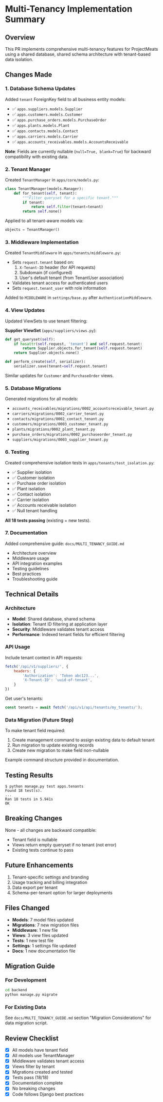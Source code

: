 # Multi-Tenancy Implementation Summary

## Overview
This PR implements comprehensive multi-tenancy features for ProjectMeats using a shared database, shared schema architecture with tenant-based data isolation.

## Changes Made

### 1. Database Schema Updates
Added `tenant` ForeignKey field to all business entity models:
- ✅ `apps.suppliers.models.Supplier`
- ✅ `apps.customers.models.Customer`
- ✅ `apps.purchase_orders.models.PurchaseOrder`
- ✅ `apps.plants.models.Plant`
- ✅ `apps.contacts.models.Contact`
- ✅ `apps.carriers.models.Carrier`
- ✅ `apps.accounts_receivables.models.AccountsReceivable`

**Note**: Fields are currently nullable (`null=True, blank=True`) for backward compatibility with existing data.

### 2. Tenant Manager
Created `TenantManager` in `apps/core/models.py`:
```python
class TenantManager(models.Manager):
    def for_tenant(self, tenant):
        """Filter queryset for a specific tenant."""
        if tenant:
            return self.filter(tenant=tenant)
        return self.none()
```

Applied to all tenant-aware models via:
```python
objects = TenantManager()
```

### 3. Middleware Implementation
Created `TenantMiddleware` in `apps/tenants/middleware.py`:
- Sets `request.tenant` based on:
  1. `X-Tenant-ID` header (for API requests)
  2. Subdomain (if configured)
  3. User's default tenant (from TenantUser association)
- Validates tenant access for authenticated users
- Sets `request.tenant_user` with role information

Added to `MIDDLEWARE` in `settings/base.py` after `AuthenticationMiddleware`.

### 4. View Updates
Updated ViewSets to use tenant filtering:

**Supplier ViewSet** (`apps/suppliers/views.py`):
```python
def get_queryset(self):
    if hasattr(self.request, 'tenant') and self.request.tenant:
        return Supplier.objects.for_tenant(self.request.tenant)
    return Supplier.objects.none()

def perform_create(self, serializer):
    serializer.save(tenant=self.request.tenant)
```

Similar updates for `Customer` and `PurchaseOrder` views.

### 5. Database Migrations
Generated migrations for all models:
- `accounts_receivables/migrations/0002_accountsreceivable_tenant.py`
- `carriers/migrations/0002_carrier_tenant.py`
- `contacts/migrations/0002_contact_tenant.py`
- `customers/migrations/0003_customer_tenant.py`
- `plants/migrations/0002_plant_tenant.py`
- `purchase_orders/migrations/0002_purchaseorder_tenant.py`
- `suppliers/migrations/0003_supplier_tenant.py`

### 6. Testing
Created comprehensive isolation tests in `apps/tenants/test_isolation.py`:
- ✅ Supplier isolation
- ✅ Customer isolation
- ✅ Purchase order isolation
- ✅ Plant isolation
- ✅ Contact isolation
- ✅ Carrier isolation
- ✅ Accounts receivable isolation
- ✅ Null tenant handling

**All 18 tests passing** (existing + new tests).

### 7. Documentation
Added comprehensive guide: `docs/MULTI_TENANCY_GUIDE.md`
- Architecture overview
- Middleware usage
- API integration examples
- Testing guidelines
- Best practices
- Troubleshooting guide

## Technical Details

### Architecture
- **Model**: Shared database, shared schema
- **Isolation**: Tenant ID filtering at application layer
- **Security**: Middleware validates tenant access
- **Performance**: Indexed tenant fields for efficient filtering

### API Usage
Include tenant context in API requests:
```javascript
fetch('/api/v1/suppliers/', {
    headers: {
        'Authorization': 'Token abc123...',
        'X-Tenant-ID': 'uuid-of-tenant',
    }
})
```

Get user's tenants:
```javascript
const tenants = await fetch('/api/v1/api/tenants/my_tenants/');
```

### Data Migration (Future Step)
To make tenant field required:
1. Create management command to assign existing data to default tenant
2. Run migration to update existing records
3. Create new migration to make field non-nullable

Example command structure provided in documentation.

## Testing Results

```
$ python manage.py test apps.tenants
Found 18 test(s).
...
Ran 18 tests in 5.941s
OK
```

## Breaking Changes
None - all changes are backward compatible:
- Tenant field is nullable
- Views return empty queryset if no tenant (not error)
- Existing tests continue to pass

## Future Enhancements
1. Tenant-specific settings and branding
2. Usage tracking and billing integration
3. Data export per tenant
4. Schema-per-tenant option for larger deployments

## Files Changed
- **Models**: 7 model files updated
- **Migrations**: 7 new migration files
- **Middleware**: 1 new file
- **Views**: 3 view files updated
- **Tests**: 1 new test file
- **Settings**: 1 settings file updated
- **Docs**: 1 new documentation file

## Migration Guide

### For Development
```bash
cd backend
python manage.py migrate
```

### For Existing Data
See `docs/MULTI_TENANCY_GUIDE.md` section "Migration Considerations" for data migration script.

## Review Checklist
- [x] All models have tenant field
- [x] All models use TenantManager
- [x] Middleware validates tenant access
- [x] Views filter by tenant
- [x] Migrations created and tested
- [x] Tests pass (18/18)
- [x] Documentation complete
- [x] No breaking changes
- [x] Code follows Django best practices
